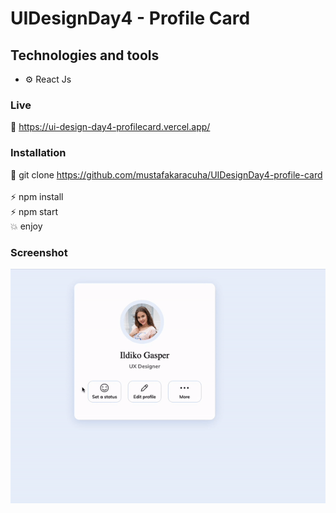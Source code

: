 # UIDesignDay4 - Profile Card

## Technologies and tools

- ⚙️ React Js 


### Live

🔗 https://ui-design-day4-profilecard.vercel.app/

### Installation

🔗 git clone https://github.com/mustafakaracuha/UIDesignDay4-profile-card
<br/>
<br/>
⚡️  npm install <br/>
⚡️  npm start <br/>
💥 enjoy 

### Screenshot

<img align="center"  width="800" width="800"  src="https://github.com/mustafakaracuha/UIDesignDay4-profile-card/blob/master/src/assets/img/app.gif" alt="muskaracuha" />
